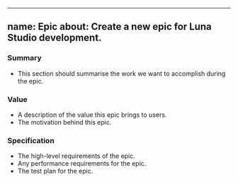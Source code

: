 
---
name: Epic
about: Create a new epic for Luna Studio development.
---

### Summary

- This section should summarise the work we want to accomplish during the epic.

### Value

- A description of the value this epic brings to users.
- The motivation behind this epic.

### Specification

- The high-level requirements of the epic.
- Any performance requirements for the epic.
- The test plan for the epic.

